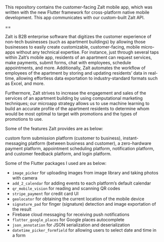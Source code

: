 This repository contains the customer-facing Zalt mobile app, which was written with the new Flutter framework for cross-platform native mobile development.  This app communicates with our custom-built Zalt API.

==

Zalt is B2B enterprise software that digitizes the customer experience of non-tech businesses (such as apartment buildings) by allowing those businesses to easily create customizable, customer-facing, mobile micro-apps without any technical expertise. For instance, just through several taps within Zalt’s mobile app, residents of an apartment can request services, make payments, submit forms, chat with employees, schedule appointments, and more. Additionally, Zalt automates the workflow of employees of the apartment by storing and updating residents’ data in real-time, allowing effortless data exportation to industry-standard formats such as Excel, and more. 

Furthermore, Zalt strives to increase the engagement and sales of the services of an apartment building by using computational marketing techniques; our microapp strategy allows us to use machine learning to build an accurate profile of the apartment residents to determine whom would be most optimal to target with promotions and the types of promotions to use.

Some of the features Zalt provides are as below:

custom form submission platform (customer to business), instant-messaging platform (between business and customer), a zero-hardware payment platform, appointment scheduling platform, notification platform, and customer feedback platform, and login platform.

Some of the Flutter packages I used are as below:

- `image_picker` for uploading images from image library and taking photos with camera
- `add_2_calendar` for adding events to each platform’s default calendar
- `qr_mobile_vision` for reading and scanning QR codes
- `stripe_payment` for credit card UI
- `geolocator` for obtaining the current location of the mobile device
- `signature_pad` for finger (signature) detection and image exportation of the result
- Firebase cloud messaging for receiving push notifications
- `flutter_google_places` for Google places autocomplete
- `json_annotation` for JSON serialization and deserialization
- `datetime_picker_formfield` for allowing users to select date and time in a form
